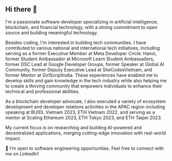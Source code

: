 ## Hi there 👋

I'm a passionate software developer specializing in artificial intelligence, blockchain, and financial technology, with a strong commitment to open source and building meaningful technology.

Besides coding, I'm interested in building tech communities. I have contributed to various national and international tech initiatives, including serving as a former Executive Member at Meta Developer Circle: Hanoi, former Student Ambassador at Microsoft Learn Student Ambassadors, former DSC Lead at Google Developer Groups, former Speaker at Global AI Community, former Deputy Executive Lead at SheCodesVietnam, and former Mentor at GirlScriptIndia. These experiences have enabled me to develop skills and gain knowledge in the tech industry while also helping me to create a thriving community that empowers individuals to enhance their technical and professional abilities.

As a blockchain developer advocate, I also executed a variety of ecosystem development and developer relations activities in the APAC region including speaking at BUIDL Vietnam 2023, ETH Vietnam 2022, and serving as a mentor at Scaling Ethereum 2023, ETH Tokyo 2023, and ETH Taipei 2023.

My current focus is on researching and building AI-powered and decentralized applications, merging cutting-edge innovation with real-world impact.

💼 I'm open to software engineering opportunities. Feel free to connect with me on LinkedIn!
